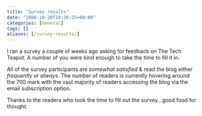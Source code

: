 ```yaml
---
title: "Survey results"
date: "2008-10-20T14:26:25+00:00"
categories: [General]
tags: []
aliases: [/survey-results/]
---
```


I ran a survey a couple of weeks ago asking for feedback on The Tech Teapot. A number of you were kind enough to take the time to fill it in.

All of the survey participants are *somewhat satisfied* &amp; read the blog either *frequently or always*. The number of readers is currently hovering around the 700 mark with the vast majority of readers accessing the blog via the email subscription option.

Thanks to the readers who took the time to fill out the survey...good food for thought.
